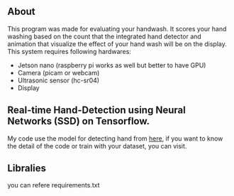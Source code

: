 ## About
This program was made for evaluating your handwash. It scores your hand washing based on the count that the integrated hand detector and animation that visualize the effect of your hand wash will be on the display. This system requires following hardwares:
- Jetson nano (raspberry pi works as well but better to have GPU)
- Camera (picam or webcam)
- Ultrasonic sensor (hc-sr04)
- Display

## Real-time Hand-Detection using Neural Networks (SSD) on Tensorflow.
My code use the model for detecting hand from [here](https://github.com/victordibia/handtracking), if you want to know the detail of the code or train with your dataset, you can visit.

## Libralies
you can refere requirements.txt

